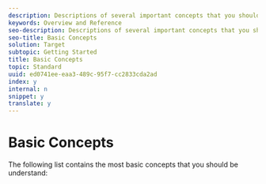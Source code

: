 ```yaml
---
description: Descriptions of several important concepts that you should understand before using Adobe Target.
keywords: Overview and Reference
seo-description: Descriptions of several important concepts that you should understand before using Adobe Target.
seo-title: Basic Concepts
solution: Target
subtopic: Getting Started
title: Basic Concepts
topic: Standard
uuid: ed0741ee-eaa3-489c-95f7-cc2833cda2ad
index: y
internal: n
snippet: y
translate: y
---
```


# Basic Concepts

The following list contains the most basic concepts that you should be understand: 
